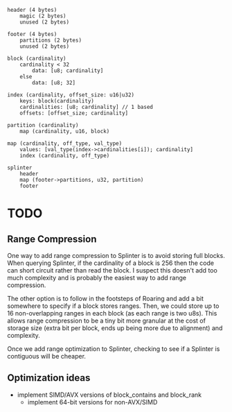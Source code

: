 ```
header (4 bytes)
    magic (2 bytes)
    unused (2 bytes)

footer (4 bytes)
    partitions (2 bytes)
    unused (2 bytes)

block (cardinality)
    cardinality < 32
        data: [u8; cardinality]
    else
        data: [u8; 32]

index (cardinality, offset_size: u16|u32)
    keys: block(cardinality)
    cardinalities: [u8; cardinality] // 1 based
    offsets: [offset_size; cardinality]

partition (cardinality)
    map (cardinality, u16, block)

map (cardinality, off_type, val_type)
    values: [val_type(index->cardinalities[i]); cardinality]
    index (cardinality, off_type)

splinter
    header
    map (footer->partitions, u32, partition)
    footer

```

# TODO

## Range Compression

One way to add range compression to Splinter is to avoid storing full blocks. When querying Splinter, if the cardinality of a block is 256 then the code can short circuit rather than read the block. I suspect this doesn't add too much complexity and is probably the easiest way to add range compression.

The other option is to follow in the footsteps of Roaring and add a bit somewhere to specify if a block stores ranges. Then, we could store up to 16 non-overlapping ranges in each block (as each range is two u8s). This allows range compression to be a tiny bit more granular at the cost of storage size (extra bit per block, ends up being more due to alignment) and complexity.

Once we add range optimization to Splinter, checking to see if a Splinter is contiguous will be cheaper.

## Optimization ideas

- implement SIMD/AVX versions of block_contains and block_rank
  - implement 64-bit versions for non-AVX/SIMD